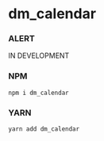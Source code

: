 # dm_calendar

### ALERT
IN DEVELOPMENT 

### NPM

```
npm i dm_calendar
```

### YARN

```
yarn add dm_calendar
```
